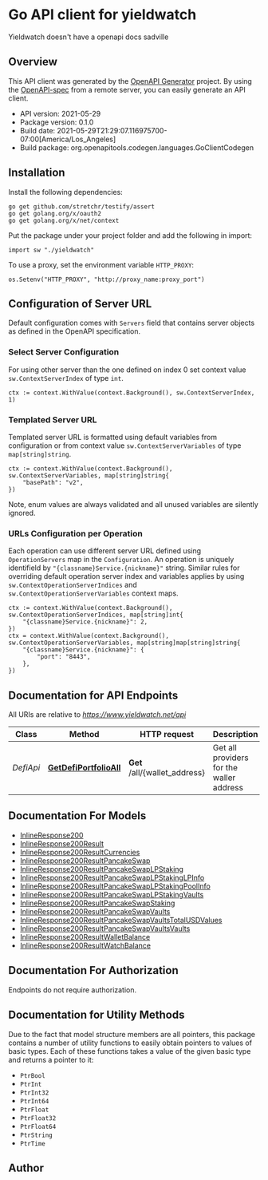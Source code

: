 # Go API client for yieldwatch

Yieldwatch doesn't have a openapi docs sadville


## Overview
This API client was generated by the [OpenAPI Generator](https://openapi-generator.tech) project.  By using the [OpenAPI-spec](https://www.openapis.org/) from a remote server, you can easily generate an API client.

- API version: 2021-05-29
- Package version: 0.1.0
- Build date: 2021-05-29T21:29:07.116975700-07:00[America/Los_Angeles]
- Build package: org.openapitools.codegen.languages.GoClientCodegen

## Installation

Install the following dependencies:

```shell
go get github.com/stretchr/testify/assert
go get golang.org/x/oauth2
go get golang.org/x/net/context
```

Put the package under your project folder and add the following in import:

```golang
import sw "./yieldwatch"
```

To use a proxy, set the environment variable `HTTP_PROXY`:

```golang
os.Setenv("HTTP_PROXY", "http://proxy_name:proxy_port")
```

## Configuration of Server URL

Default configuration comes with `Servers` field that contains server objects as defined in the OpenAPI specification.

### Select Server Configuration

For using other server than the one defined on index 0 set context value `sw.ContextServerIndex` of type `int`.

```golang
ctx := context.WithValue(context.Background(), sw.ContextServerIndex, 1)
```

### Templated Server URL

Templated server URL is formatted using default variables from configuration or from context value `sw.ContextServerVariables` of type `map[string]string`.

```golang
ctx := context.WithValue(context.Background(), sw.ContextServerVariables, map[string]string{
	"basePath": "v2",
})
```

Note, enum values are always validated and all unused variables are silently ignored.

### URLs Configuration per Operation

Each operation can use different server URL defined using `OperationServers` map in the `Configuration`.
An operation is uniquely identifield by `"{classname}Service.{nickname}"` string.
Similar rules for overriding default operation server index and variables applies by using `sw.ContextOperationServerIndices` and `sw.ContextOperationServerVariables` context maps.

```
ctx := context.WithValue(context.Background(), sw.ContextOperationServerIndices, map[string]int{
	"{classname}Service.{nickname}": 2,
})
ctx = context.WithValue(context.Background(), sw.ContextOperationServerVariables, map[string]map[string]string{
	"{classname}Service.{nickname}": {
		"port": "8443",
	},
})
```

## Documentation for API Endpoints

All URIs are relative to *https://www.yieldwatch.net/api*

Class | Method | HTTP request | Description
------------ | ------------- | ------------- | -------------
*DefiApi* | [**GetDefiPortfolioAll**](docs/DefiApi.md#getdefiportfolioall) | **Get** /all/{wallet_address} | Get all providers for the waller address


## Documentation For Models

 - [InlineResponse200](docs/InlineResponse200.md)
 - [InlineResponse200Result](docs/InlineResponse200Result.md)
 - [InlineResponse200ResultCurrencies](docs/InlineResponse200ResultCurrencies.md)
 - [InlineResponse200ResultPancakeSwap](docs/InlineResponse200ResultPancakeSwap.md)
 - [InlineResponse200ResultPancakeSwapLPStaking](docs/InlineResponse200ResultPancakeSwapLPStaking.md)
 - [InlineResponse200ResultPancakeSwapLPStakingLPInfo](docs/InlineResponse200ResultPancakeSwapLPStakingLPInfo.md)
 - [InlineResponse200ResultPancakeSwapLPStakingPoolInfo](docs/InlineResponse200ResultPancakeSwapLPStakingPoolInfo.md)
 - [InlineResponse200ResultPancakeSwapLPStakingVaults](docs/InlineResponse200ResultPancakeSwapLPStakingVaults.md)
 - [InlineResponse200ResultPancakeSwapStaking](docs/InlineResponse200ResultPancakeSwapStaking.md)
 - [InlineResponse200ResultPancakeSwapVaults](docs/InlineResponse200ResultPancakeSwapVaults.md)
 - [InlineResponse200ResultPancakeSwapVaultsTotalUSDValues](docs/InlineResponse200ResultPancakeSwapVaultsTotalUSDValues.md)
 - [InlineResponse200ResultPancakeSwapVaultsVaults](docs/InlineResponse200ResultPancakeSwapVaultsVaults.md)
 - [InlineResponse200ResultWalletBalance](docs/InlineResponse200ResultWalletBalance.md)
 - [InlineResponse200ResultWatchBalance](docs/InlineResponse200ResultWatchBalance.md)


## Documentation For Authorization

 Endpoints do not require authorization.


## Documentation for Utility Methods

Due to the fact that model structure members are all pointers, this package contains
a number of utility functions to easily obtain pointers to values of basic types.
Each of these functions takes a value of the given basic type and returns a pointer to it:

* `PtrBool`
* `PtrInt`
* `PtrInt32`
* `PtrInt64`
* `PtrFloat`
* `PtrFloat32`
* `PtrFloat64`
* `PtrString`
* `PtrTime`

## Author




